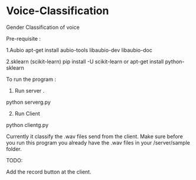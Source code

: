 # Voice-Classification
Gender Classification of voice

Pre-requisite :

1.Aubio
	apt-get install aubio-tools libaubio-dev libaubio-doc

2.sklearn (scikit-learn)
	pip install -U scikit-learn or apt-get install python-sklearn

To run the program :

1. Run server . 
  
  python serverg.py

2. Run Client
  
  python clientg.py

Currently it classify the .wav files send from the client. Make sure before you run this program you already have the  .wav files in your /server/sample folder.

TODO:

Add the record button at the client.
